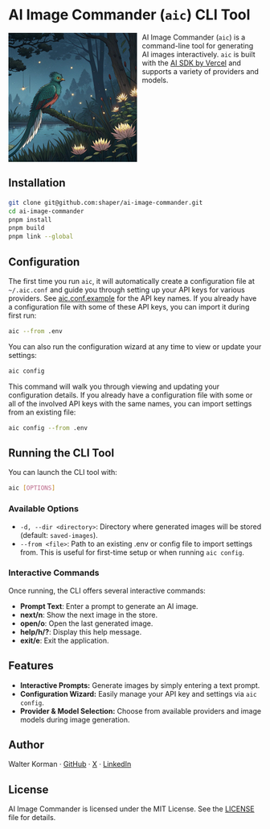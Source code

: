 # AI Image Commander (`aic`) CLI Tool

<img src="assets/quetzal.jpg" width="256" align="left" style="margin-right: 10px" alt="A resplendent quetzal, the official mascot of AI Image Commander">

AI Image Commander (`aic`) is a command-line tool for generating AI images interactively. `aic` is built with the [AI SDK by Vercel](https://sdk.vercel.ai/) and supports a variety of providers and models.

<br clear="all">

## Installation

```bash
git clone git@github.com:shaper/ai-image-commander.git
cd ai-image-commander
pnpm install
pnpm build
pnpm link --global
```

## Configuration

The first time you run `aic`, it will automatically create a configuration file at `~/.aic.conf` and guide you through setting up your API keys for various providers. See [aic.conf.example](aic.conf.example) for the API key names. If you already have a configuration file with some of these API keys, you can import it during first run:

```bash
aic --from .env
```

You can also run the configuration wizard at any time to view or update your settings:

```bash
aic config
```

This command will walk you through viewing and updating your configuration details. If you already have a configuration file with some or all of the involved API keys with the same names, you can import settings from an existing file:

```bash
aic config --from .env
```

## Running the CLI Tool

You can launch the CLI tool with:

```bash
aic [OPTIONS]
```

### Available Options

- `-d, --dir <directory>`: Directory where generated images will be stored (default: `saved-images`).
- `--from <file>`: Path to an existing .env or config file to import settings from. This is useful for first-time setup or when running `aic config`.

### Interactive Commands

Once running, the CLI offers several interactive commands:

- **Prompt Text**: Enter a prompt to generate an AI image.
- **next/n**: Show the next image in the store.
- **open/o**: Open the last generated image.
- **help/h/?**: Display this help message.
- **exit/e**: Exit the application.

## Features

- **Interactive Prompts:** Generate images by simply entering a text prompt.
- **Configuration Wizard:** Easily manage your API key and settings via `aic config`.
- **Provider & Model Selection:** Choose from available providers and image models during image generation.

## Author

Walter Korman &middot; [GitHub](https://github.com/shaper) &middot; [X](https://x.com/shaper) &middot; [LinkedIn](https://www.linkedin.com/in/shaper/)

## License

AI Image Commander is licensed under the MIT License. See the [LICENSE](LICENSE) file for details.
